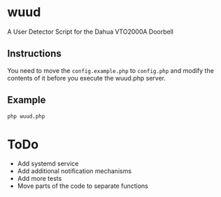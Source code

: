 # wuud
A User Detector Script for the Dahua VTO2000A Doorbell

## Instructions
You need to move the ``config.example.php`` to ``config.php`` and modify the contents of it before you execute the wuud.php server.

## Example
```Bash
php wuud.php
```

# ToDo
* Add systemd service
* Add additional notification mechanisms
* Add more tests
* Move parts of the code to separate functions
